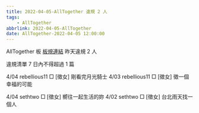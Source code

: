 ```yaml
---
title: 2022-04-05-AllTogether 違規 2 人
tags:
    - AllTogether
abbrlink: 2022-04-05-AllTogether
date: AllTogether-2022-04-05 12:00:00
---
```

AllTogether 板 [板規連結](https://www.ptt.cc/bbs/AllTogether/M.1643211430.A.5FB.html)
昨天違規 2 人
<!-- more -->

違規清單
7 日內不得超過 1 篇

4/04 rebellious11 □ [徵女] 剛看完月光騎士
4/03 rebellious11 □ [徵女] 徵一個幸福的可能

4/04 sethtwo □ [徵女] 嚮往一起生活的妳
4/02 sethtwo □ [徵女] 台北雨天找一個人